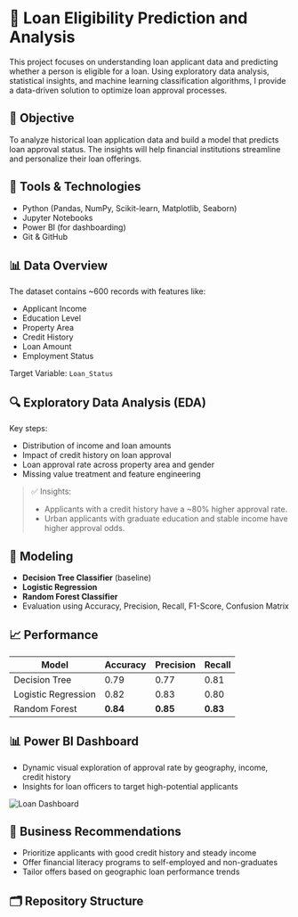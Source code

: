 # 🏦 Loan Eligibility Prediction and Analysis

This project focuses on understanding loan applicant data and predicting whether a person is eligible for a loan. Using exploratory data analysis, statistical insights, and machine learning classification algorithms, I provide a data-driven solution to optimize loan approval processes.

## 📌 Objective

To analyze historical loan application data and build a model that predicts loan approval status. The insights will help financial institutions streamline and personalize their loan offerings.

## 🧰 Tools & Technologies

- Python (Pandas, NumPy, Scikit-learn, Matplotlib, Seaborn)
- Jupyter Notebooks
- Power BI (for dashboarding)
- Git & GitHub

## 📊 Data Overview

The dataset contains ~600 records with features like:
- Applicant Income
- Education Level
- Property Area
- Credit History
- Loan Amount
- Employment Status

Target Variable: `Loan_Status`

## 🔍 Exploratory Data Analysis (EDA)

Key steps:
- Distribution of income and loan amounts
- Impact of credit history on loan approval
- Loan approval rate across property area and gender
- Missing value treatment and feature engineering

> ✅ Insights:
> - Applicants with a credit history have a ~80% higher approval rate.
> - Urban applicants with graduate education and stable income have higher approval odds.

## 🧠 Modeling

- **Decision Tree Classifier** (baseline)
- **Logistic Regression**
- **Random Forest Classifier**
- Evaluation using Accuracy, Precision, Recall, F1-Score, Confusion Matrix

## 📈 Performance

| Model | Accuracy | Precision | Recall |
|-------|----------|-----------|--------|
| Decision Tree | 0.79 | 0.77 | 0.81 |
| Logistic Regression | 0.82 | 0.83 | 0.80 |
| Random Forest | **0.84** | **0.85** | **0.83** |

## 📊 Power BI Dashboard

- Dynamic visual exploration of approval rate by geography, income, credit history
- Insights for loan officers to target high-potential applicants

![Loan Dashboard](images/powerbi_dashboard.png)

## 📌 Business Recommendations

- Prioritize applicants with good credit history and steady income
- Offer financial literacy programs to self-employed and non-graduates
- Tailor offers based on geographic loan performance trends

## 🗂️ Repository Structure

